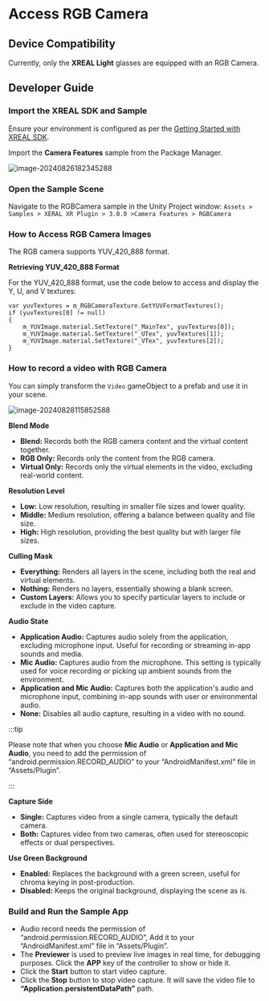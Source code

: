 # Access RGB Camera

## Device Compatibility

Currently, only the **XREAL Light** glasses are equipped with an RGB Camera.

## Developer Guide

### Import the XREAL SDK and Sample 

Ensure your environment is configured as per the [Getting Started with XREAL SDK](./01_Getting%20Started%20with%20XREAL%20SDK.md).

Import the **Camera Features** sample from the Package Manager.

![image-20240826182345288](https://pub-8dffc52979c34362aa2dbe3a43f0792a.r2.dev/image-20240826182345288.png)

### Open the Sample Scene

Navigate to the RGBCamera sample in the Unity Project window: `Assets > Samples > XERAL XR Plugin > 3.0.0 >Camera Features > RGBCamera`

### How to Access RGB Camera Images

The RGB camera supports YUV_420_888 format.

**Retrieving YUV_420_888 Format**

For the YUV_420_888 format, use the code below to access and display the Y, U, and V textures:

```
var yuvTextures = m_RGBCameraTexture.GetYUVFormatTextures();
if (yuvTextures[0] != null)
{
    m_YUVImage.material.SetTexture("_MainTex", yuvTextures[0]);
    m_YUVImage.material.SetTexture("_UTex", yuvTextures[1]);
    m_YUVImage.material.SetTexture("_VTex", yuvTextures[2]);
}
```

### How to record a video with RGB Camera

You can simply transform the `Video` gameObject to a prefab and use it in your scene.

![image-20240828115852588](https://pub-8dffc52979c34362aa2dbe3a43f0792a.r2.dev/image-20240828115852588.png)

**Blend Mode**

- **Blend:** Records both the RGB camera content and the virtual content together.
- **RGB Only:** Records only the content from the RGB camera.
- **Virtual Only:** Records only the virtual elements in the video, excluding real-world content.

**Resolution Level**

- **Low:** Low resolution, resulting in smaller file sizes and lower quality.
- **Middle:** Medium resolution, offering a balance between quality and file size.
- **High:** High resolution, providing the best quality but with larger file sizes.

**Culling Mask**

- **Everything:** Renders all layers in the scene, including both the real and virtual elements.
- **Nothing:** Renders no layers, essentially showing a blank screen.
- **Custom Layers:** Allows you to specify particular layers to include or exclude in the video capture.

**Audio State**

- **Application Audio:** Captures audio solely from the application, excluding microphone input. Useful for recording or streaming in-app sounds and media.
- **Mic Audio:** Captures audio from the microphone. This setting is typically used for voice recording or picking up ambient sounds from the environment.
- **Application and Mic Audio:** Captures both the application's audio and microphone input, combining in-app sounds with user or environmental audio.
- **None:** Disables all audio capture, resulting in a video with no sound.

:::tip

Please note that when you choose **Mic Audio** or **Application and Mic Audio**, you need to add the permission of “android.permission.RECORD_AUDIO” to your “AndroidManifest.xml” file in “Assets/Plugin”.

:::

**Capture Side**

- **Single:** Captures video from a single camera, typically the default camera.
- **Both:** Captures video from two cameras, often used for stereoscopic effects or dual perspectives.

**Use Green Background**

- **Enabled:** Replaces the background with a green screen, useful for chroma keying in post-production.
- **Disabled:** Keeps the original background, displaying the scene as is.

### Build and Run the Sample App

- Audio record needs the permission of “android.permission.RECORD_AUDIO”, Add it to your “AndroidManifest.xml” file in “Assets/Plugin”.
- The **Previewer** is used to preview live images in real time, for debugging purposes. Click the **APP** key of the controller to show or hide it.
- Click the **Start** button to start video capture.
- Click the **Stop** button to stop video capture. It will save the video file to **“Application.persistentDataPath”** path.
